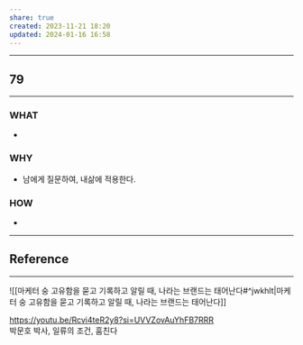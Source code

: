 ```yaml
---
share: true
created: 2023-11-21 18:20
updated: 2024-01-16 16:58
---
```


---
## 79
---
### WHAT
- 
### WHY
- 남에게 질문하여, 내삶에 적용한다.
### HOW
- 
---

## Reference
---
![[마케터 숭  고유함을 묻고 기록하고 알릴 때, 나라는 브랜드는 태어난다#^jwkhlt|마케터 숭  고유함을 묻고 기록하고 알릴 때, 나라는 브랜드는 태어난다]]

https://youtu.be/Rcvi4teR2y8?si=UVVZovAuYhFB7RRR  
박문호 박사, 일류의 조건, 훔친다 